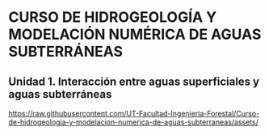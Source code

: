 # CURSO DE HIDROGEOLOGÍA Y MODELACIÓN NUMÉRICA DE AGUAS SUBTERRÁNEAS

## Unidad 1. Interacción entre aguas superficiales y aguas subterráneas

https://raw.githubusercontent.com/UT-Facultad-Ingenieria-Forestal/Curso-de-hidrogeologia-y-modelacion-numerica-de-aguas-subterraneas/assets/

